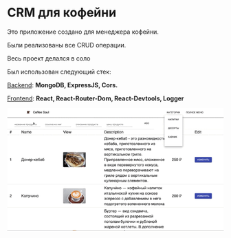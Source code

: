 <h1>
CRM для кофейни
</h1>

<p>
Это приложение создано для менеджера кофейни.
</p>

<p>
Были реализованы все CRUD операции.
</p>

<p>
Весь проект делался в соло
</p>

<p>
  Был использован следующий стек:
  
 <p> <u>Backend</u>:  <b> MongoDB, ExpressJS, Cors. </b> </p>
 <p> <u>Frontend</u>:  <b> React, React-Router-Dom, React-Devtools, Logger </b> </p>
</p>

![gif](qweee.gif)
